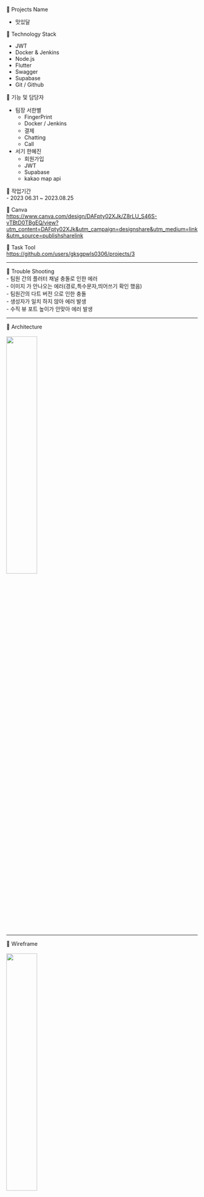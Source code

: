 📌 Projects Name  
- 맛있달 

📌 Technology Stack
- JWT 
- Docker & Jenkins
- Node.js  
- Flutter 
- Swagger
- Supabase 
- Git / Github 

📌 기능 및 담당자
  - 팀장 서한별
      - FingerPrint
      - Docker / Jenkins
      - 결제
      - Chatting
      - Call
  - 서기 한혜진
      - 회원가입
      - JWT
      - Supabase
      - kakao map api
   
  📌 작업기간 <br>
      - 2023 06.31 ~ 2023.08.25

  📌 Canva <br>
  https://www.canva.com/design/DAFpty02XJk/Z8rLU_S46S-vTBtD0TBgEQ/view?utm_content=DAFpty02XJk&utm_campaign=designshare&utm_medium=link&utm_source=publishsharelink

  📌 Task Tool <br>
  https://github.com/users/gksgpwls0306/projects/3

<hr>
📌 Trouble Shooting <br>
- 팀원 간의 플러터 채널 충돌로 인한 에러 <br>
- 이미지 가 안나오는 에러(경로,특수문자,띄어쓰기 확인 했음) <br>
- 팀원간의 다트 버전 으로 인한 충돌 <br>
- 생성자가 일치 하지 않아 에러 발생 <br>
- 수직 뷰 포트 높이가 안맞아 에러 발생 <br>
<hr>
📌 Architecture  
<br>
<br>
<img width="40%" src="https://github.com/gksgpwls0306/deliciousdal/assets/65875927/44928b81-37d7-485f-bb5a-a8f1ec0fda14"/>

<hr>
📌 Wireframe 
<br>
<br>
<img width="40%" src="https://github.com/gksgpwls0306/deliciousdal/assets/65875927/f8d5e1b8-6540-48f1-a3cf-5ccc55623246"/>
<hr>
📌 ERD 
<br>
<br>
<img width="40%" src="https://github.com/gksgpwls0306/deliciousdal/assets/65875927/75f10cbd-532c-4a85-b0fd-88e86acb73c9"/>
<hr>
📌 Sequence Diagram 
<br>
<img width="40%" src="https://github.com/gksgpwls0306/deliciousdal/assets/138543543/1db8a890-c5ee-4921-bbe2-846956b59bca"/>
<br>
<br>
<hr>
📌 FingerPrint <br>
<br>
<img width="40%" src="https://github.com/gksgpwls0306/deliciousdal/assets/138543543/00d616bf-947a-4b9d-aad2-b475c5a07492"/>
<br>
<br>
<hr>
📌 Call <br>
<br>
<img width="40%" src="https://github.com/gksgpwls0306/deliciousdal/assets/138543543/ebc62324-cc22-4fa6-8116-5db56efb1e38"/>






